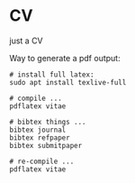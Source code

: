 # CV
just a CV

Way to generate a pdf output:
```
# install full latex:
sudo apt install texlive-full

# compile ...
pdflatex vitae

# bibtex things ...
bibtex journal
bibtex refpaper
bibtex submitpaper

# re-compile ...
pdflatex vitae
```
